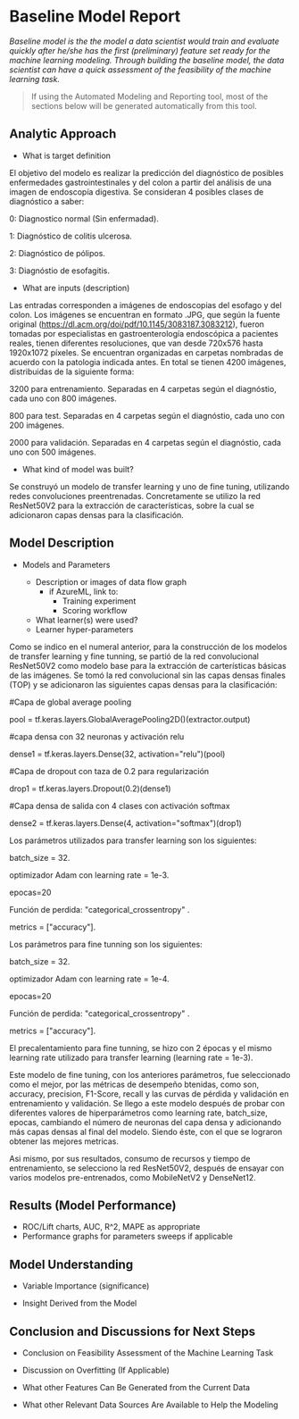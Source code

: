 # Baseline Model Report

_Baseline model is the the model a data scientist would train and evaluate quickly after he/she has the first (preliminary) feature set ready for the machine learning modeling. Through building the baseline model, the data scientist can have a quick assessment of the feasibility of the machine learning task._

> If using the Automated Modeling and Reporting tool, most of the sections below will be generated automatically from this tool. 

## Analytic Approach
* What is target definition

El objetivo del modelo es realizar la predicción del diagnóstico de posibles enfermedades gastrointestinales y del colon a partir del análisis de una imagen de endoscopía digestiva. Se consideran 4 posibles clases de diagnóstico a saber:

0: Diagnostico normal (Sin enfermadad).

1: Diagnóstico de colitis ulcerosa.

2: Diagnóstico de pólipos.

3: Diagnóstio de esofagitis.

* What are inputs (description)

Las entradas corresponden a imágenes de endoscopias del esofago y del colon. Los imágenes se encuentran en formato .JPG, que según la fuente original (https://dl.acm.org/doi/pdf/10.1145/3083187.3083212), fueron tomadas por especialistas en gastroenterología endoscópica a pacientes reales, tienen diferentes resoluciones, que van desde 720x576 hasta 1920x1072 píxeles. Se encuentran organizadas en carpetas nombradas de acuerdo con la patologia indicada antes. En total se tienen 4200 imágenes, distribuidas de la siguiente forma: 

3200 para entrenamiento. Separadas en 4 carpetas según el diagnóstio, cada uno con 800 imágenes.

800 para test. Separadas en 4 carpetas según el diagnóstio, cada uno con 200 imágenes.

2000 para validación. Separadas en 4 carpetas según el diagnóstio, cada uno con 500 imágenes.

* What kind of model was built?

Se construyó un modelo de transfer learning y uno de fine tuning, utilizando redes convoluciones preentrenadas. Concretamente se utilizo la red ResNet50V2 para la extracción de características, sobre la cual se adicionaron capas densas para la clasificación.


## Model Description

* Models and Parameters

	* Description or images of data flow graph
  		* if AzureML, link to:
    		* Training experiment
    		* Scoring workflow
	* What learner(s) were used?
	* Learner hyper-parameters

Como se indico en el numeral anterior, para la construcción de los modelos de transfer learning y fine tunning, se partió de la red convolucional ResNet50V2 como modelo base para la extracción de carterísticas básicas de las imágenes. Se tomó la red convolucional sin las capas densas finales (TOP) y se adicionaron las siguientes capas densas para la clasificación:

#Capa de global average pooling

pool = tf.keras.layers.GlobalAveragePooling2D()(extractor.output)

#capa densa con 32 neuronas y activación relu

dense1 = tf.keras.layers.Dense(32, activation="relu")(pool)

#Capa de dropout con taza de 0.2 para regularización

drop1 = tf.keras.layers.Dropout(0.2)(dense1)

#Capa densa de salida con 4 clases con activación softmax

dense2 = tf.keras.layers.Dense(4, activation="softmax")(drop1)

Los parámetros utilizados para transfer learning son los siguientes:

 batch_size = 32.
 
 optimizador Adam con learning rate = 1e-3.
 
 epocas=20
 
 Función de perdida: "categorical_crossentropy" .
 
 metrics = ["accuracy"].

Los parámetros para fine tunning son los siguientes:

batch_size = 32.
 
 optimizador Adam con learning rate = 1e-4.
 
 epocas=20
 
 Función de perdida: "categorical_crossentropy" .
 
 metrics = ["accuracy"].

El precalentamiento para fine tunning, se hizo con 2 épocas y el mismo learning rate utilizado para transfer learning (learning rate = 1e-3).

Este modelo de fine tuning, con los anteriores parámetros, fue seleccionado como el mejor, por las métricas de desempeño btenidas, como son, accuracy, precision, F1-Score, recall y las curvas de pérdida y validación  en entrenamiento y validación. Se llego a este modelo después de probar con diferentes valores de hiperparámetros como learning rate, batch_size, epocas, cambiando el número de neuronas del capa densa y adicionando más capas densas al final del modelo. Siendo éste, con el que se lograron obtener las mejores metricas.

Asi mismo, por sus resultados, consumo de recursos y tiempo de entrenamiento, se selecciono la red ResNet50V2, después de ensayar con varios modelos pre-entrenados, como MobileNetV2 y DenseNet12.

## Results (Model Performance)
* ROC/Lift charts, AUC, R^2, MAPE as appropriate
* Performance graphs for parameters sweeps if applicable

## Model Understanding

* Variable Importance (significance)

* Insight Derived from the Model

## Conclusion and Discussions for Next Steps

* Conclusion on Feasibility Assessment of the Machine Learning Task

* Discussion on Overfitting (If Applicable)

* What other Features Can Be Generated from the Current Data

* What other Relevant Data Sources Are Available to Help the Modeling
